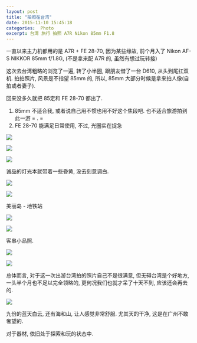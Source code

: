 ```yaml
---
layout: post
title: "拍照在台湾"
date: 2015-11-10 15:45:18
categories:  Photo
excerpt: 台湾 旅行 拍照 A7R Nikon 85mm F1.8
---
```

<!--more-->

一直以来主力机都用的是 A7R + FE 28-70, 因为某些缘故, 前个月入了 Nikon AF-S NIKKOR 85mm f/1.8G, (不是拿来配 A7R 的, 虽然有想过玩转接)

这次去台湾粗略的浏览了一遍, 转了小半圈, 跟朋友借了一台 D610, 从头到尾扛双机. 拍拍照片, 风景是不指望 85mm 的, 所以, 85mm 大部分时候是拿来拍人像(自拍或者妻子).

回来没多久就把 85定和 FE 28-70 都出了.

1. 85mm 不适合我, 或者说自己用不惯也用不好这个焦段吧. 也不适合旅游拍到此一游 = . =
2. FE 28-70 能满足日常使用, 不过, 光圈实在捉急



![](http://ww4.sinaimg.cn/large/62fdd4d5jw1f23c0694ntj21kw11zk76.jpg)

![](http://ww3.sinaimg.cn/large/62fdd4d5jw1f23c035925j21kw11zwug.jpg)

![](http://ww3.sinaimg.cn/large/62fdd4d5jw1f23c099vmuj211z1kwx6a.jpg)



诚品的灯光本就带着一些昏黄, 没去刻意调白.

![](http://ww3.sinaimg.cn/large/62fdd4d5jw1f23c0eobloj21kw11znkl.jpg)

![](http://ww2.sinaimg.cn/large/62fdd4d5jw1f23c0fcaqxj21kw11zal2.jpg)



美丽岛 - 地铁站

![](http://ww1.sinaimg.cn/large/62fdd4d5jw1f23c089nvqj21kw11z1kx.jpg)

![](http://ww3.sinaimg.cn/large/62fdd4d5jw1f23c0hvj9aj21kw11zu0x.jpg)



客串小品照.

![](http://ww4.sinaimg.cn/large/62fdd4d5jw1f23c0762l0j21kw11z1br.jpg)

![](http://ww1.sinaimg.cn/large/62fdd4d5jw1f23c0453r7j21kw11z1kx.jpg)


总体而言, 对于这一次出游台湾拍的照片自己不是很满意, 但无碍台湾是个好地方, 一头半个月也不足以完全领略的, 更何况我们也就才呆了十天不到, 应该还会再去的.

![](http://ww1.sinaimg.cn/large/62fdd4d5jw1f23c05ctt3j21kw11z4qp.jpg)

九份的蓝天白云, 还有海和山, 让人感觉非常舒服. 尤其天的干净, 这是在广州不敢奢望的.

对于器材, 依旧处于探索和玩的状态中.
